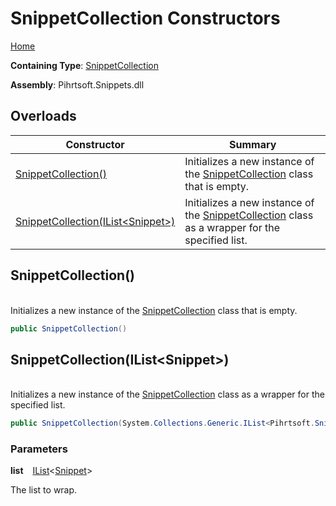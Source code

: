 # SnippetCollection Constructors

[Home](../../../../README.md)

**Containing Type**: [SnippetCollection](../README.md)

**Assembly**: Pihrtsoft\.Snippets\.dll

## Overloads

| Constructor | Summary |
| ----------- | ------- |
| [SnippetCollection()](#Pihrtsoft_Snippets_SnippetCollection__ctor) | Initializes a new instance of the [SnippetCollection](../README.md) class that is empty\. |
| [SnippetCollection(IList\<Snippet>)](#Pihrtsoft_Snippets_SnippetCollection__ctor_System_Collections_Generic_IList_Pihrtsoft_Snippets_Snippet__) | Initializes a new instance of the [SnippetCollection](../README.md) class as a wrapper for the specified list\. |

## SnippetCollection\(\) <a id="Pihrtsoft_Snippets_SnippetCollection__ctor"></a>

\
Initializes a new instance of the [SnippetCollection](../README.md) class that is empty\.

```csharp
public SnippetCollection()
```

## SnippetCollection\(IList\<Snippet>\) <a id="Pihrtsoft_Snippets_SnippetCollection__ctor_System_Collections_Generic_IList_Pihrtsoft_Snippets_Snippet__"></a>

\
Initializes a new instance of the [SnippetCollection](../README.md) class as a wrapper for the specified list\.

```csharp
public SnippetCollection(System.Collections.Generic.IList<Pihrtsoft.Snippets.Snippet> list)
```

### Parameters

**list** &ensp; [IList](https://docs.microsoft.com/en-us/dotnet/api/system.collections.generic.ilist-1)\<[Snippet](../../Snippet/README.md)>

The list to wrap\.